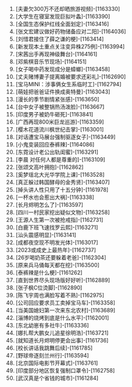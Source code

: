 
1. [夫妻欠300万不还却晒旅游视频]-[1163330]
1. [大学生在寝室发现巨拟叶螽]-[1163390]
1. [全国生态保护红线全面划定]-[1163416]
1. [张文宏建议做好药物储备应对二阳]-[1164036]
1. [刘惜君接住了薛之谦的梗]-[1163414]
1. [新发现本土重点关注变异株275例]-[1163994]
1. [宋茜出手再现神级舞台]-[1164161]
1. [邓紫棋音乐节现场]-[1164151]
1. [女子喝中药发现成分是蟑螂]-[1163458]
1. [丈夫赌博妻子提离婚被要求还彩礼]-[1162690]
1. [宝马MINI：涉事俩女生系临时工]-[1162794]
1. [萌娃把爸爸证件换成奥特曼]-[1163043]
1. [漫长的季节剧情紧张感]-[1163650]
1. [台中女子被整锅热汤泼脸]-[1163667]
1. [印度男子被奶牛砸死]-[1163841]
1. [广西再现800米巨龙巡游]-[1163359]
1. [樱木花道流川枫世纪击掌]-[1163001]
1. [对话遭宝马展台强制驱逐女子]-[1163449]
1. [小鬼变装回应泰裤辣]-[1164086]
1. [东霓设计老公出轨闺蜜]-[1163291]
1. [李晨 对任何人都是尊重的]-[1163109]
1. [张颂文高叶拥抱]-[1162862]
1. [奚梦瑶北大光华学院上课]-[1163528]
1. [真正躲过韩国酵母的金秀贤]-[1163407]
1. [掉头讲人性只用了十五分钟]-[1161978]
1. [一杯水也会惹出大祸]-[1163338]
1. [长月烬明怎么了]-[1163597]
1. [四川一村民家挖出疑似文物]-[1163258]
1. [王源人生第一次被抢戒指]-[1162731]
1. [白鹿下班飞速找罗云熙]-[1163271]
1. [汕头震感明显]-[1163141]
1. [成都夜空现不明发光体]-[1163017]
1. [2023或成史上最热年]-[1162737]
1. [26岁喝奶茶还要躲着老爸]-[1162304]
1. [原来兵马俑每天都在挖]-[1163500]
1. [泰裤辣是什么梗]-[1161262]
1. [直到世界尽头现场版好好听]-[1162889]
1. [张子枫C位烫脚]-[1162890]
1. [陈飞宇周也满脸写着不熟]-[1162975]
1. [公司回应要求员工卖掉宝马车]-[1163358]
1. [当美国媳妇第一次来东北农村]-[1163689]
1. [淄博的烧烤到底是什么水平]-[1162001]
1. [东北幼崽有多社牛]-[1163336]
1. [娜扎帮大鹏女儿追星徐明浩]-[1163721]
1. [就知道长月烬明停更会出事]-[1161736]
1. [校长讲话我跳舞后续]-[1161785]
1. [野球帝逐刻兰州行]-[1163594]
1. [北京国际电影节开幕式]-[1163761]
1. [印度部分地区恢复强制口罩令]-[1162758]
1. [武汉真是个省钱的城市]-[1161284]